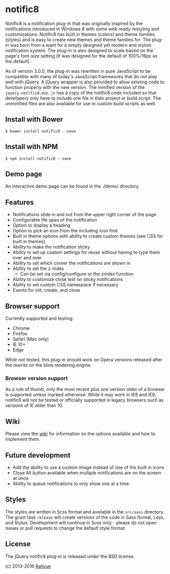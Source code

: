 # notific8

Notific8 is a notification plug-in that was originally inspired by the notifications introduced in Windows 8 with some web ready restyling and customizations. Notific8 has built in themes (colors) and theme families (styles) and is easy to create new themes and theme families for. The plug-in was born from a want for a simply designed yet modern and stylish notification system. The plug-in is also designed to scale based on the page's font-size setting (it was designed for the default of 100%/16px as the default).

As of version 3.0.0, the plug-in was rewritten in pure JavaScript to be compatible with many of today's JavaScript frameworks that do not play well with jQuery. A jQuery wrapper is also provided to allow existing code to function properly with the new version. The minified version of the `jquery.notific8.min.js` has a copy of the notific8 code included so that developers only have to include one file in their project or build script. The unminified files are also available for use in custom build scripts as well.

## Install with Bower

    $ bower install notific8 --save

## Install with NPM

    $ npm install notific8 --save

## Demo page

An interactive demo page can be found in the ./demo/ directory.

## Features

* Notifications slide in and out from the upper right corner of the page
* Configurable life span of the notification
* Option to display a heading
* Option to pick an icon from the including icon font
* Built in theme options with ability to create custom themes (see CSS for built in themes)
* Ability to make the notification sticky
* Ability to set up custom settings for reuse without having to type them over and over
* Ability to set which corner the notifications are shown in
* Ability to set the z-index
    * Can be set via config/configure or the zindex function
* Ability to customize close text on sticky notifications
* Ability to set custom CSS namespace if necessary
* Events for init, create, and close

## Browser support

Currently supported and testing:

* Chrome
* Firefox
* Safari (Mac only)
* IE 10+
* Edge

While not tested, this plug-in should work on Opera versions released after the rewrite on the blink rendering engine.

### Browser version support

As a rule of thumb, only the most recent plus one version older of a browser is supported unless marked otherwise. While it may work in IE8 and IE9, notific8 will not be tested or officially supported in legacy browsers such as versions of IE older than 10.

## Wiki

Please view the [wiki](https://github.com/ralivue/notific8/wiki) for information on the options available and how to implement them.

## Future development

* Add the ability to use a custom image instead of one of the built in icons
* Close All button available when multiple notifications are on the screen at once
* Ability to queue notifications to only show one at a time

## Styles

The styles are written in Scss format and available in the `src/sass` directory. The grunt task `release` will create versions of the code in Sass format, Less, and Stylus. Development will continue in Scss only - please do not open issues or pull requests to change the default style format.

## License

The jQuery notific8 plug-in is released under the BSD license.

(c) 2013-2016 [Ralivue](http://ralivue.com)
